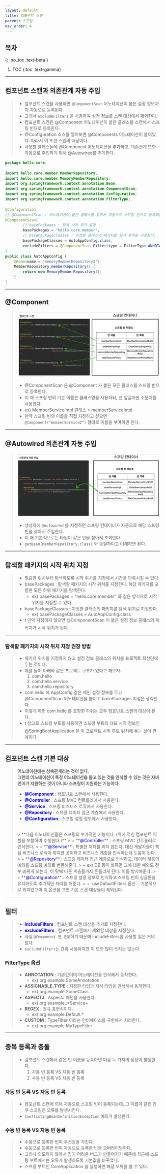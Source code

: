 ```yaml
---
layout: default
title: 컴포넌트 스캔
parent: 스프링
nav_order: 4
---
```


## 목차
{: .no_toc .text-beta }

1. TOC
{:toc .text-gamma}
---

## **컴포넌트 스캔과 의존관계 자동 주입**
> + 컴포넌트 스캔을 사용하면 `@ComponentScan` 어노테이션이 붙은 설정 정보까지 자동으로 등록된다.
> + 그래서 `excludeFilters` 을 사용하여 설정 정보를 스캔 대상에서 제외한다.
> + 컴포넌트 스캔은 @Component 어노테이션이 붙은 클래스를 스캔해서 스프링 빈으로 등록한다.
> + @Configuration 소스를 열어보면 @Components 어노테이션이 붙어있다. 따라서 이 또한 스캔의 대상이다.
> + 사용할 클래스들에 @Component 어노테이션을 추가하고, 의존관계 또한 자동으로 주입하기 위해 @Autowired를 추가한다.

```java
package hello.core;

import hello.core.member.MemberRepository;
import hello.core.member.MemoryMemberRepository;
import org.springframework.context.annotation.Bean;
import org.springframework.context.annotation.ComponentScan;
import org.springframework.context.annotation.Configuration;
import org.springframework.context.annotation.FilterType;

@Configuration
// @ComponentScan : 어노테이션이 붙은 클래스를 찾아서 자동으로 스프링 빈으로 등록해준다.
@ComponentScan(
        // basePackages : 탐색 시작 위치 설정
        basePackages = "hello.core.member",
        // basePackageClasses : 지정한 클래스의 패키지를 탐색 위치로 지정한다.
        basePackageClasses = AutoAppConfig.class,
        excludeFilters = @ComponentScan.Filter(type = FilterType.ANNOTATION, classes = Configuration.class)
)
public class AutoAppConfig {
    @Bean(name = "memoryMemberRepository2")
    MemberRepository memberRepository() {
        return new MemoryMemberRepository();
    }
}

```

---

## **@Component**
> ![](../../assets/images/springCoreBasic/component.PNG)
> + @ComponentScan 은 @Component 가 붙은 모든 클래스를 스프링 빈으로 등록한다.
> + 이 때 스프링 빈의 기본 이름은 클래스명을 사용하되, 맨 앞글자만 소문자를 사용한다.
> + ex) MemberServiceImpl 클래스 > memberServiceImpl
> + 만약 스프링 빈의 이름을 직접 지정하고 싶으면 `@Component("memberService2")` 형태로 이름을 부여하면 된다.

---

## **@Autowired 의존관계 자동 주입**
> ![](../../assets/images/springCoreBasic/autowired.PNG)
> + 생성자에 `@Autowired` 를 지정하면 스프링 컨테이너가 자동으로 해당 스프링 빈을 찾아서 주입한다.
> + 이 때 기본적으로는 타입이 같은 빈을 찾아서 조회한다.
> + `getBean(MemberRepository.class)` 와 동일하다고 이해하면 된다.

---

## **탐색할 패키지의 시작 위치 지정**
> + 필요한 위치부터 탐색하도록 시작 위치를 지정해서 시간을 단축시킬 수 있다.
> + basePackages : 탐색할 패키지의 시작 위치를 지정한다. 해당 패키지를 포함한 모든 하위 패키지를 탐색한다.
>   + ex) basePackages = "hello.core.member" 와 같은 방식으로 시작 위치를 지정할 수 있다.
> + basePackageClasses : 지정한 클래스의 패키지를 탐색 위치로 지정한다.
>   + ex) basePackageClasses = AutoAppConfig.class
> + ❗ 만약 지정하지 않으면 @ComponentScan 이 붙은 설정 정보 클래스의 패키지가 시작 위치가 된다.

---

### **탐색할 패키지의 시작 위치 지정 권장 방법**
> + 패키지 위치를 지정하지 않고 설정 정보 클래스의 위치를 프로젝트 최상단에 두는 것이다.
> + 예를 들어 아래와 같은 프로젝트 구조가 있다고 해보자.
>   1. com.hello
>   2. com.hello.service
>   3. com.hello.repository
> + com.hello 에 AppConfig 같은 메인 설정 정보를 두고 @ComponentScan 어노테이션을 붙이고 basePackages 지정은 생략한다.
> + 이렇게 하면 com.hello 를 포함한 하위는 모두 컴포넌트 스캔의 대상이 된다.
> + ❗ 참고로 스프링 부트를 사용하면 스프링 부트의 대표 시작 정보인 @SpringBootApplication 을 이 프로젝트 시작 루트 위치에 두는 것이 관례이다.

---

## **컴포넌트 스캔 기본 대상**
> **어노테이션에는 상속관계라는 것이 없다.<br>
> 그런데 어노테이션이 특정 어노테이션을 들고 있는 것을 인식할 수 있는 것은 자바 언어가 지원하는 것이 아니라 스프링이 지원하는 기능이다.**
> + **<font color='#0101DF'>@Component</font>** : 컴포넌트 스캔에서 사용한다.
> + **<font color='#0101DF'>@Controller</font>** : 스프링 MVC 컨트롤러에서 사용한다.
> + **<font color='#0101DF'>@Service</font>** : 스프링 비즈니스 로직에서 사용한다.
> + **<font color='#0101DF'>@Repository</font>** : 스프링 데이터 접근 계층에서 사용한다.
> + **<font color='#0101DF'>@Configuration</font>** : 스프링 설정 정보에서 사용한다.<br>
> <br>
>> **다음 어노테이션들은 스프링의 부가적인 기능이다. (위에 적힌 컴포넌트 역할을 포함하여 수행한다.)**
>> + **<font color='#0101DF'>@Controller</font>** : 스프링 MVC 컨트롤러로 인식한다.
>> + **<font color='#0101DF'>@Service</font>** : 특별한 처리를 하지 않는다. 대신 개발자들이 핵심 비즈니스 로직이 위치한 곳이라고 비즈니스 계층을 인식하는데 도움이 된다.
>> + **<font color='#0101DF'>@Repository</font>** : 스프링 데이터 접근 계층으로 인식하고, 데이터 계층의 예외를 스프링 예외로 변환해준다.
>>   + ex) DB 등이 바뀌면 그에 대한 예외도 전부 바뀌게 되는데, 이 탓에 다른 계층들까지 흔들리게 된다. 이를 방지해준다.
>> + **<font color='#0101DF'>@Configuration</font>** : 스프링 설정 정보로 인식하고 스프링 빈이 싱글톤을 유지하도록 추가적인 처리를 해준다.
>> + `useDafaultFilters 옵션` : 기본적으로 켜져있으며 이 옵션을 끄면 기본 스캔 대상들이 제외된다.

---

## **필터**
> + **<font color='#0101DF'>includeFilters</font>** : 컴포넌트 스캔 대상을 추가로 지정한다.
> + **<font color='#0101DF'>excludeFilters</font>** : 컴포넌트 스캔에서 제외할 대상을 지정한다.
> + 사실 `@Component 면 충분`하기 때문에 includeFilters를 사용할 일은 거의 없다.
> + `excludeFilters`는 간혹 사용하지만 이 또한 많이 쓰지는 않는다.

### **FilterType 옵션**
> + **ANNOTATION** : 기본값이며 어노테이션을 인식해서 동작한다.
>   + ex) org.example.SomeAnnotation
> + **ASSIGNABLE_TYPE** : 지정한 타입과 자식 타입을 인식해서 동작한다.
>   + ex) org.example.SomeClass
> + **ASPECTJ** : AspectJ 패턴을 사용한다.
>   + ex) org.example..*Service+
> + **REGEX** : 정규 표현식이다.
>   + ex) org\.example\.Default.*
> + **CUSTOM** : TypeFilter 이라는 인터페이스를 구현해서 처리한다.
>   + ex) org.example.MyTypeFilter

---

## **중복 등록과 충돌**
> + 컴포넌트 스캔에서 같은 빈 이름을 등록하면 다음 두 가지의 상황이 발생한다.
>   1. 자동 빈 등록 VS 자동 빈 등록
>   2. 수동 빈 등록 VS 자동 빈 등록


### **자동 빈 등록 VS 자동 빈 등록**
> + 컴포넌트 스캔에 의해 자동으로 스프링 빈이 등록되는데, 그 이름이 같은 경우 스프링은 오류를 발생시킨다.
> + `ConflictingBeanDefinitionException` 예외가 발생한다.

### **수동 빈 등록 VS 자동 빈 등록**
> + 수동으로 등록한 빈이 우선권을 가진다.
> + 수동으로 등록한 빈이 자동으로 등록한 빈을 오버라이딩한다.
> + 그러나 의도하지 않아서 잡기 어려운 버그가 만들어지기 때문에 최근에 스프링 부트에서는 오류가 발생하도록 기본값을 바꾸었다.
> + 스프링 부트인 CoreApplication 을 실행하면 해당 오류를 볼 수 있다.